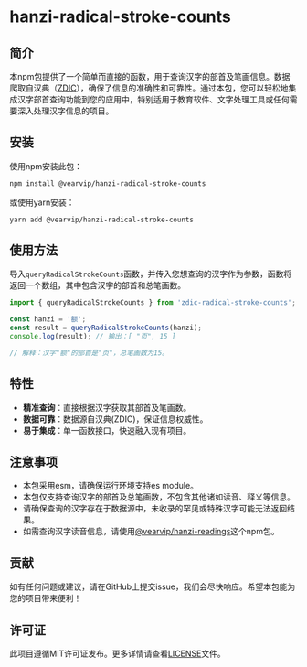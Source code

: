 # hanzi-radical-stroke-counts 

## 简介

本npm包提供了一个简单而直接的函数，用于查询汉字的部首及笔画信息。数据爬取自汉典（[ZDIC](https://www.zdic.net/)），确保了信息的准确性和可靠性。通过本包，您可以轻松地集成汉字部首查询功能到您的应用中，特别适用于教育软件、文字处理工具或任何需要深入处理汉字信息的项目。

## 安装

使用npm安装此包：

```bash
npm install @vearvip/hanzi-radical-stroke-counts
```

或使用yarn安装：

```bash
yarn add @vearvip/hanzi-radical-stroke-counts
```

## 使用方法

导入`queryRadicalStrokeCounts`函数，并传入您想查询的汉字作为参数，函数将返回一个数组，其中包含汉字的部首和总笔画数。

```javascript
import { queryRadicalStrokeCounts } from 'zdic-radical-stroke-counts';

const hanzi = '额';
const result = queryRadicalStrokeCounts(hanzi);
console.log(result); // 输出：[ "页", 15 ]

// 解释：汉字"额"的部首是"页"，总笔画数为15。
```

## 特性

- **精准查询**：直接根据汉字获取其部首及笔画数。
- **数据可靠**：数据源自汉典(ZDIC)，保证信息权威性。
- **易于集成**：单一函数接口，快速融入现有项目。



## 注意事项
- 本包采用esm，请确保运行环境支持es module。
- 本包仅支持查询汉字的部首及总笔画数，不包含其他诸如读音、释义等信息。
- 请确保查询的汉字存在于数据源中，未收录的罕见或特殊汉字可能无法返回结果。
- 如需查询汉字读音信息，请使用[@vearvip/hanzi-readings](https://github.com/vearvip/hanzi-readings)这个npm包。
  
## 贡献

如有任何问题或建议，请在GitHub上提交issue，我们会尽快响应。希望本包能为您的项目带来便利！

## 许可证

此项目遵循MIT许可证发布。更多详情请查看[LICENSE](LICENSE)文件。